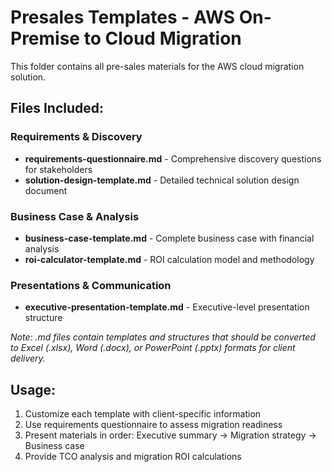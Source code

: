 # Presales Templates - AWS On-Premise to Cloud Migration

This folder contains all pre-sales materials for the AWS cloud migration solution.

## Files Included:

### Requirements & Discovery
- **requirements-questionnaire.md** - Comprehensive discovery questions for stakeholders
- **solution-design-template.md** - Detailed technical solution design document

### Business Case & Analysis
- **business-case-template.md** - Complete business case with financial analysis
- **roi-calculator-template.md** - ROI calculation model and methodology

### Presentations & Communication
- **executive-presentation-template.md** - Executive-level presentation structure

*Note: .md files contain templates and structures that should be converted to Excel (.xlsx), Word (.docx), or PowerPoint (.pptx) formats for client delivery.*

## Usage:
1. Customize each template with client-specific information
2. Use requirements questionnaire to assess migration readiness
3. Present materials in order: Executive summary → Migration strategy → Business case
4. Provide TCO analysis and migration ROI calculations